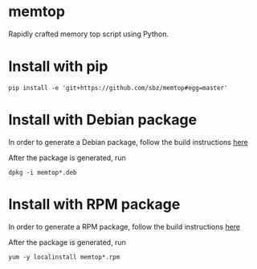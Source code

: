 # memtop

Rapidly crafted memory top script using Python.

Install with pip
================

```
pip install -e 'git+https://github.com/sbz/memtop#egg=master'
```

Install with Debian package
===========================

In order to generate a Debian package, follow the build instructions [here](contrib/debian/BUILD.md)

After the package is generated, run

```
dpkg -i memtop*.deb
```

Install with RPM package
========================

In order to generate a RPM package, follow the build instructions [here](contrib/rpm/BUILD.md)

After the package is generated, run

```
yum -y localinstall memtop*.rpm
```
